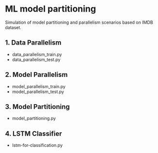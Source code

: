 # ML model partitioning
Simulation of model partitioning and parallelism scenarios based on IMDB dataset.

## 1. Data Parallelism
- data_parallelism_train.py
- data_parallelism_test.py
## 2. Model Parallelism
- model_parallelism_train.py
- model_parallelism_test.py

## 3. Model Partitioning 
- model_partitioning.py

## 4. LSTM Classifier
- lstm-for-classification.py